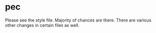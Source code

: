 # pec
Please see the style file. Majority of chances are there. There are various other changes in certain files as well.
